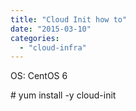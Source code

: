 ```yaml
---
title: "Cloud Init how to"
date: "2015-03-10"
categories: 
  - "cloud-infra"
---
```


OS: CentOS 6

\# yum install -y cloud-init
